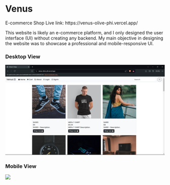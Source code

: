 # Venus 
<p>E-commerce Shop
Live link: https://venus-olive-phi.vercel.app/ <br>
</p>
<p>This website is likely an e-commerce platform, and I only designed the user interface (UI) without creating any backend. My main objective in designing the website was to showcase a professional and mobile-responsive UI. </p>

<h3>Desktop View</h3>
<img src="Screenshot (356).png" /><br>

<h3>Mobile View</h3>
<img src="mobile.png" />



